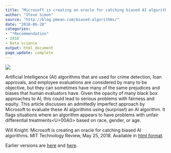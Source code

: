 ```yaml
---
title: "Microsoft is creating an oracle for catching biased AI algorithms"
author: "Steve Simon"
source: "http://blog.pmean.com/biased-algorithms/"
date: "2018-06-28"
categories:
- "*Recommendation"
- 2018
- Data science
output: html_document
page_update: complete
---
```


![](http://www.pmean.com/new-images/18/biased-algorithms01.png)

<!---More--->

Artificial Intelligence (AI) algorithms that are used for crime detection, loan approvals, and employee evaluations are considered by many to be objective, but they can sometimes have many of the same prejudices and biases that human evaluators have. Given the opacity of many black box approaches to AI, this could lead to serious problems with fairness and equity. This article discusses an admittedly imperfect approach by Microsoft to evaluate these AI algorithms using (surprise!) an AI algorithm. It flags situations where an algorithm appears to have problems with unfair differential treatments<U+00A0> based on race, gender, or age.

Will Knight. Microsoft is creating an oracle for catching biased AI algorithms. MIT Technology Review, May 25, 2018. Available in [html format][kni1].

[kni1]: https://www.technologyreview.com/s/611138/microsoft-is-creating-an-oracle-for-catching-biased-ai-algorithms
Earlier versions are [here][sim1] and [here][sim2].
 
[sim1]: http://blog.pmean.com/biased-algorithms/
[sim2]: http://new.pmean.com/biased-algorithms/
 
